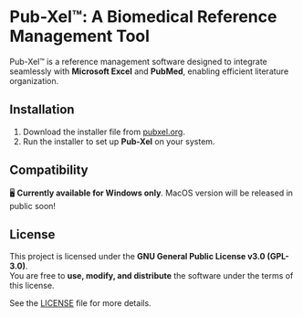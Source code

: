 # Pub-Xel™: A Biomedical Reference Management Tool

Pub-Xel™ is a reference management software designed to integrate seamlessly with **Microsoft Excel** and **PubMed**, enabling efficient literature organization.

## Installation
1. Download the installer file from [pubxel.org](https://pubxel.org/download/).
2. Run the installer to set up **Pub-Xel** on your system.

## Compatibility
🖥 **Currently available for Windows only**.
MacOS version will be released in public soon!

## License
This project is licensed under the **GNU General Public License v3.0 (GPL-3.0)**.  
You are free to **use, modify, and distribute** the software under the terms of this license.

See the [LICENSE](./LICENSE) file for more details.